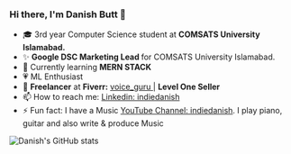 ### Hi there, I'm Danish Butt 👋


 - 🎓  3rd year Computer Science student at <strong> COMSATS University Islamabad. </strong>
 - ✨ <strong> Google DSC Marketing Lead </strong> for COMSATS University Islamabad.
 - 🌱 Currently learning <strong> MERN STACK </strong>
 - 💗 ML Enthusiast 
 - 🥇  <strong>Freelancer</strong> at <strong>Fiverr:</strong> [voice_guru ](https://www.fiverr.com/voice_guru) | <strong>Level One Seller</strong>
 - 📫 How to reach me: [Linkedin: indiedanish](https://www.linkedin.com/in/indiedanish/)
 - ⚡ Fun fact: I have a Music [YouTube Channel: indiedanish](https://youtube.com/c/indiedanish). I play piano, guitar and also write & produce Music

![Danish's GitHub stats](https://github-readme-stats.vercel.app/api?username=indiedanish&show_icons=true&theme=radical)
